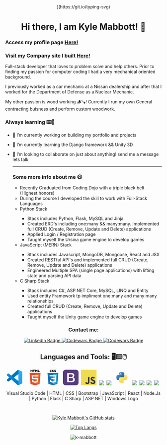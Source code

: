 <p align="center" style="margin: 0 auto;>
  
  [![Typing SVG](https://readme-typing-svg.herokuapp.com?font=Courier+new&color=%23808080&size=40&width=800&duration=6969&lines=Welcome+to+my+github+page!)](https://git.io/typing-svg)
</p>
<h1 align="center">
  Hi there, I am Kyle Mabbott! 👋
</h1>

<!--
**k-mabbott/k-mabbott** is a ✨ _special_ ✨ repository because its `README.md` (this file) appears on your GitHub profile.

Here are some ideas to get you started:

- 🔭 I’m currently working on ...
- 🌱 I’m currently learning ...
- 👯 I’m looking to collaborate on ...
- 🤔 I’m looking for help with ...
- 💬 Ask me about ...
- 📫 How to reach me: ...
- 😄 Pronouns: ...
- ⚡ Fun fact: ...
-->
<div>
  
  ### Access my profile page [Here!](https://k-mabbott.github.io/Profile-page/ "Profile Page")
  ### Visit my Company site I built [Here!](http://kmabbconstruction.com/ "Profile Page")
  <p>
    Full-stack developer that loves to problem solve and help others. Prior to finding my passion for computer coding I had a very mechanical oriented background. 
  </p>
  <p>
    I previously worked as a car mechanic at a Nissan dealership and after that I worked for the Department of Defense as a Nuclear Mechanic. 
  </p>
  <p>
    My other passion is wood working 🪵🪚! Currently I run my own General contracting buisness and perform custom woodwork.
  </p>

### Always learning ⌨️📖

- 🔭 I’m currently working on building my portfolio and projects
- 🌱 I’m currently learning the Django framework && Unity 3D
- 👯 I’m looking to collaborate on just about anything! send me a message lets talk


  
  <hr>
  
  ### Some more info about me 😄
  
  <ul>
    <li>Recently Graduated from Coding Dojo with a triple black belt (Highest honors)</li>
    <li>During the course I developed the skill to work with Full-Stack Languages</li>
    <li>Python Stack</li>
    <ul>
      <li>Stack includes Python, Flask, MySQL and Jinja </li>
      <li>Created ERD's including one:many && many:many. Implemented full CRUD (Create, Remove, Update and Delete) applications </li>
      <li>Applied Login / Registration page </li>
      <li>Taught myself the Ursina game engine to develop games</li>
    </ul>
    <li>JavaScript (MERN) Stack</li>
    <ul>
      <li>Stack includes Javascript, MongoDB, Mongoose, React and JSX </li>
      <li>Created RESTful API's and implemented full CRUD (Create, Remove, Update and Delete) applications </li>
      <li>Engineered Multiple SPA (single page applications) with lifting state and parsing API data</li>
    </ul>
    <li>C Sharp Stack</li>
    <ul>
      <li>Stack includes C#, ASP.NET Core, MySQL, LINQ and Entity </li>
      <li>Used entity Framework tp impliment one:many and many:many relationships </li>
      <li>Created full CRUD (Create, Remove, Update and Delete) applications </li>
      <li>Taught myself the Unity game engine to develop games</li>
    </ul>
  </ul>
  
</div>
<div align="center">
  
  ### Contact me:
</div>
  
<div id="badges" align="center" >
  <a href="https://www.linkedin.com/in/kyle-mabbott-972a32238">
    <img src="https://img.shields.io/badge/LinkedIn-blue?style=for-the-badge&logo=linkedin&logoColor=white" alt="LinkedIn Badge"/>
  </a>
  <a href="https://www.codewars.com/users/k-mabbott">
    <img src="https://img.shields.io/badge/Codewars-red?style=for-the-badge&logo=codewars&logoColor=white" alt="Codewars Badge"/>
  </a>
  <a href="mailto:kmabbott9@gmail.com">
    <img src="https://img.shields.io/badge/Email-blue?style=for-the-badge&logo=gmail&logoColor=white" alt="Codewars Badge"/>
  </a>
</div>


<h2 align="center">
  
  Languages and Tools: 🖥️⌨️🖱️
  
</h2>
<div align="center" >
  <img width=50px src="https://raw.githubusercontent.com/github/explore/80688e429a7d4ef2fca1e82350fe8e3517d3494d/topics/visual-studio-code/visual-studio-code.png">&nbsp;&nbsp;&nbsp;
  <img width=50px src="https://raw.githubusercontent.com/github/explore/80688e429a7d4ef2fca1e82350fe8e3517d3494d/topics/html/html.png">&nbsp;
  <img width=50px src="https://raw.githubusercontent.com/github/explore/80688e429a7d4ef2fca1e82350fe8e3517d3494d/topics/css/css.png">&nbsp;
  <img width=50px src="https://raw.githubusercontent.com/github/explore/80688e429a7d4ef2fca1e82350fe8e3517d3494d/topics/bootstrap/bootstrap.png">&nbsp;
  <img width=50px src="https://raw.githubusercontent.com/github/explore/80688e429a7d4ef2fca1e82350fe8e3517d3494d/topics/javascript/javascript.png">&nbsp;
  <img width=50px src="https://upload.wikimedia.org/wikipedia/commons/a/a7/React-icon.svg">&nbsp;
  <img width=50px src="https://images.g2crowd.com/uploads/product/image/large_detail/large_detail_f0b606abb6d19089febc9faeeba5bc05/nodejs-development-services.png">&nbsp;
  <img width=50px src="https://raw.githubusercontent.com/github/explore/80688e429a7d4ef2fca1e82350fe8e3517d3494d/topics/python/python.png">&nbsp;
  <img width=50px src="https://www.seekpng.com/png/full/875-8753366_flask-framework-logo-svg.png">&nbsp;
  <img width=50px src="https://upload.wikimedia.org/wikipedia/commons/0/0d/C_Sharp_wordmark.svg">&nbsp;
  <img width=50px src="https://upload.wikimedia.org/wikipedia/commons/7/7d/Microsoft_.NET_logo.svg">&nbsp;
  <img width=50px src="https://upload.wikimedia.org/wikipedia/commons/thumb/5/5f/Windows_logo_-_2012.svg/2048px-Windows_logo_-_2012.svg.png">&nbsp;
  <p>Visual Studio Code | HTML | CSS | Bootstrap | JavaScript | React | Node.Js | Python | Flask | C Sharp | ASP.NET | Windows Logo</p>
</div>

<br>

<div align="center">
  
  [![Kyle Mabbott's GitHub stats](https://github-readme-stats.vercel.app/api/top-langs?username=k-mabbott&theme=algolia&show_icons=true)](https://github.com/k-mabbott)

  [![Top Langs](https://github-readme-stats.vercel.app/api?username=k-mabbott&theme=algolia&show_icons=true)](https://github.com/k-mabbott)

<p><img align="center" src="https://github-readme-streak-stats.herokuapp.com/?user=k-mabbott&theme=algolia&show_icons=true" alt="k-mabbott" /></p>

</div>


